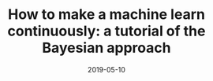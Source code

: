 ---
title: "How to make a machine learn continuously: a tutorial of the Bayesian approach"
collection: publications
permalink: /publication/2019-05-10-nan
date: 2019-05-10
venue: 'Artificial Intelligence and Machine Learning for Multi-Domain Operations'
---